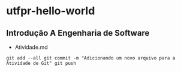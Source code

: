 ﻿# utfpr-hello-world
## Introdução A Engenharia de Software 
* Atividade.md

`git add --all
git commit -m "Adicionando um novo arquivo para a Atividade de Git"
git push`
